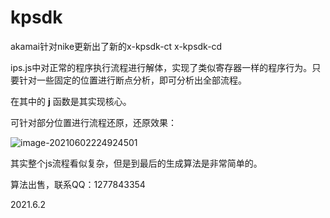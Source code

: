 # kpsdk
akamai针对nike更新出了新的x-kpsdk-ct x-kpsdk-cd

ips.js中对正常的程序执行流程进行解体，实现了类似寄存器一样的程序行为。只要针对一些固定的位置进行断点分析，即可分析出全部流程。

在其中的 **j** 函数是其实现核心。

可针对部分位置进行流程还原，还原效果：

![image-20210602224924501](https://i.loli.net/2021/06/02/Uzu6almybE7rojf.png)

其实整个js流程看似复杂，但是到最后的生成算法是非常简单的。

算法出售，联系QQ：1277843354

2021.6.2